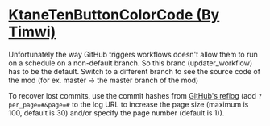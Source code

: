 # [KtaneTenButtonColorCode (By Timwi)](https://github.com/Timwi/KtaneTenButtonColorCode)

Unfortunately the way GitHub triggers workflows doesn't allow them to run on a schedule on a non-default branch. So this branc (updater_workflow) has to be the default. Switch to a different branch to see the source code of the mod (for ex. master -> the master branch of the mod)

To recover lost commits, use the commit hashes from [GitHub's reflog](https://api.github.com/repos/KtaneModules/KtaneTenButtonColorCode-Timwi/events) (add `?per_page=#&page=#` to the log URL to increase the page size (maximum is 100, default is 30) and/or specify the page number (default is 1)).
